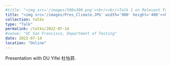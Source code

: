 ```yaml
---
#title: "<img src='/images/500x300.png'><br/><br/>Talk 1 on Relevant Topic in Your Field"
title: "<img src='/images/Pres_Climate.JPG' width='900' height='400'><br/><br/>Climate Action (Global Goal #13)"
collection: talks
type: "Talk"
permalink: /talks/2022-07-14
#venue: "UC San Francisco, Department of Testing"
date: 2022-07-14
location: "Online"
---
```


Presentation with DU Yifei 杜怡菲.